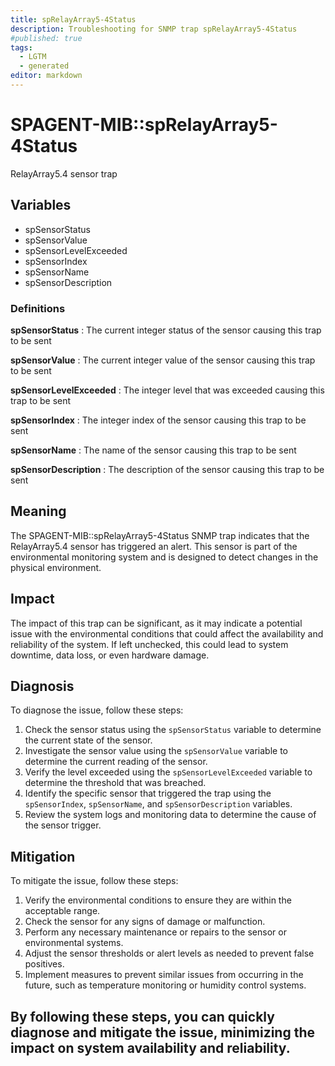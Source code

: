 ```yaml
---
title: spRelayArray5-4Status
description: Troubleshooting for SNMP trap spRelayArray5-4Status
#published: true
tags:
  - LGTM
  - generated
editor: markdown
---
```


# SPAGENT-MIB::spRelayArray5-4Status 

RelayArray5.4 sensor trap 


## Variables


  - spSensorStatus
  - spSensorValue
  - spSensorLevelExceeded
  - spSensorIndex
  - spSensorName
  - spSensorDescription 

### Definitions 


**spSensorStatus** 
: The current integer status of the sensor causing this trap to be sent 

**spSensorValue** 
: The current integer value of the sensor causing this trap to be sent 

**spSensorLevelExceeded** 
: The integer level that was exceeded causing this trap to be sent 

**spSensorIndex** 
: The integer index of the sensor causing this trap to be sent 

**spSensorName** 
: The name of the sensor causing this trap to be sent 

**spSensorDescription** 
: The description of the sensor causing this trap to be sent 


## Meaning

The SPAGENT-MIB::spRelayArray5-4Status SNMP trap indicates that the RelayArray5.4 sensor has triggered an alert. This sensor is part of the environmental monitoring system and is designed to detect changes in the physical environment.

## Impact

The impact of this trap can be significant, as it may indicate a potential issue with the environmental conditions that could affect the availability and reliability of the system. If left unchecked, this could lead to system downtime, data loss, or even hardware damage.

## Diagnosis

To diagnose the issue, follow these steps:

1. Check the sensor status using the `spSensorStatus` variable to determine the current state of the sensor.
2. Investigate the sensor value using the `spSensorValue` variable to determine the current reading of the sensor.
3. Verify the level exceeded using the `spSensorLevelExceeded` variable to determine the threshold that was breached.
4. Identify the specific sensor that triggered the trap using the `spSensorIndex`, `spSensorName`, and `spSensorDescription` variables.
5. Review the system logs and monitoring data to determine the cause of the sensor trigger.

## Mitigation

To mitigate the issue, follow these steps:

1. Verify the environmental conditions to ensure they are within the acceptable range.
2. Check the sensor for any signs of damage or malfunction.
3. Perform any necessary maintenance or repairs to the sensor or environmental systems.
4. Adjust the sensor thresholds or alert levels as needed to prevent false positives.
5. Implement measures to prevent similar issues from occurring in the future, such as temperature monitoring or humidity control systems.

By following these steps, you can quickly diagnose and mitigate the issue, minimizing the impact on system availability and reliability.
---




